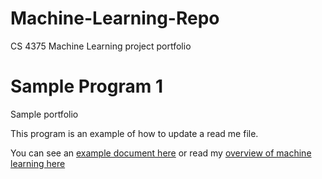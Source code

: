 # Machine-Learning-Repo
CS 4375 Machine Learning project portfolio

# Sample Program 1 
Sample portfolio

This program is an example of how to update a read me file. 

You can see an [example document here](sample-doc.pdf) or read my [overview of machine learning here](Overview-of-ML.pdf)

